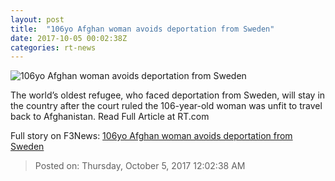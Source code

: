 ```yaml
---
layout: post
title:  "106yo Afghan woman avoids deportation from Sweden"
date: 2017-10-05 00:02:38Z
categories: rt-news
---
```


![106yo Afghan woman avoids deportation from Sweden](https://cdni.rt.com/files/2017.10/article/59d512a3fc7e9352298b4567.png)

The world’s oldest refugee, who faced deportation from Sweden, will stay in the country after the court ruled the 106-year-old woman was unfit to travel back to Afghanistan. Read Full Article at RT.com


Full story on F3News: [106yo Afghan woman avoids deportation from Sweden](http://www.f3nws.com/n/mg3WeC)

> Posted on: Thursday, October 5, 2017 12:02:38 AM
